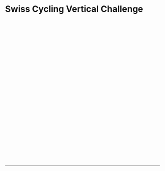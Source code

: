 # Swiss Cycling Vertical Challenge

<style type="text/css">
#map {
    width: 100%;
    height: 460px;
    margin: 0;
    z-index: 1;
}
</style>

<script src="/js/map.js"></script>
<div id="map"></div>

---

<script src="/js/podium.js"></script>
<div id="js-podium" style="width: 100%; height: 177px;" class="ag-theme-quartz-dark"></div>
